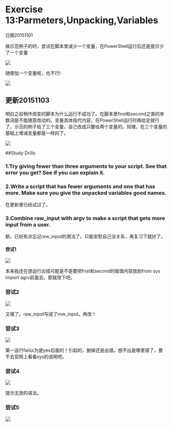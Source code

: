 # Exercise 13:Parmeters,Unpacking,Variables

日期20151101

做示范例子的时，尝试在脚本里减少一个变量，在PowerShell运行后还是提示少了一个变量

![](ex131.png)

随便加一个变量呢，也不行!

![](ex132.png)

## 更新20151103

明白之前稍作改变的脚本为什么运行不成功了。在脚本里first和second之类的序数词是不能随意改动的。变量具体指代内容，在PowerShell运行时再给定就行了。示范的例子给了三个变量，自己改成只要给两个变量的。同理，在三个变量的基础上增减变量都是一样的了。

![](ex133.png)

##Study Drills

### 1.Try giving fewer than three arguments to your script. See that error you get? See if you can explain it.

### 2.Write a script that has fewer arguments and one that has more. Make sure you give the unpacked variables good names.

在更新里已经试过了。

### 3.Combine raw_input with argv to make a script that gets more input from a user.

额，已经有点忘记raw_input的用法了。只能安慰自己没关系，再复习下就好了。

#### 尝试1
![](ex134.png)

本来我还在想运行出错可能是不是要把frist和second的赋值内容放到from sys import agrv前面去。那就改下吧。


### 尝试2
![](ex137.png)

又错了。raw_input写成了row_input。再改！

### 尝试3
![](ex138.png)

第一运行fail以为是yes后面的！引起的，删掉还是出错。想不出是哪里错了，要不去官网上看看sys的说明吧。

### 尝试4
![](ex139.png)

提示无效的语法。

### 尝试5
![](ex135.png)


